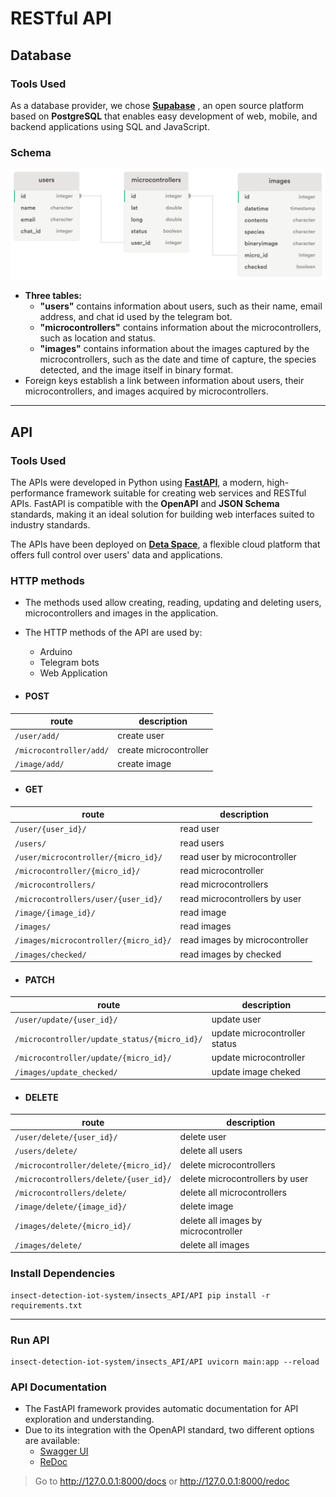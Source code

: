 # RESTful API

## Database

### Tools Used

As a database provider, we chose **[Supabase](https://supabase.com/)** , an open source platform based on **PostgreSQL** that enables easy development of web, mobile, and backend applications using SQL and JavaScript.


### Schema

![Database Schema](./assets/database_structure.png)

- **Three tables:** 
    - **"users"** contains information about users, such as their name, email address, and chat id used by the telegram bot.
    - **"microcontrollers"** contains information about the microcontrollers, such as location and status.
    - **"images"** contains information about the images captured by the microcontrollers, such as the date and time of capture, the species detected, and the image itself in binary format.
- Foreign keys establish a link between information about users, their microcontrollers, and images acquired by microcontrollers.

---

## API

### Tools Used

The APIs were developed in Python using **[FastAPI](https://fastapi.tiangolo.com/)**, a modern, high-performance framework suitable for creating web services and RESTful APIs. FastAPI is compatible with the **OpenAPI** and **JSON Schema** standards, making it an ideal solution for building web interfaces suited to industry standards.

The APIs have been deployed on **[Deta Space](https://deta.space/)**, a flexible cloud platform that offers full control over users' data and applications. 

### HTTP methods

- The methods used allow creating, reading, updating and deleting users, microcontrollers and images in the application.
- The HTTP methods of the API are used by:
    - Arduino
    - Telegram bots
    - Web Application

- #### **POST**
|route|description|
|-------|------------|
|`/user/add/`|create user|
|`/microcontroller/add/`|create microcontroller|
|`/image/add/`|create image|

- #### **GET**
|route|description|
|----|----|
|`/user/{user_id}/`|read user|
|`/users/`|read users|
|`/user/microcontroller/{micro_id}/`|read user by microcontroller|
|`/microcontroller/{micro_id}/`|read microcontroller|
|`/microcontrollers/`|read microcontrollers|
|`/microcontrollers/user/{user_id}/`|read microcontrollers by user|
|`/image/{image_id}/`|read image|
|`/images/`|read images|
|`/images/microcontroller/{micro_id}/`|read images by microcontroller|
|`/images/checked/`|read images by checked|

- #### **PATCH**
|route|description|
|-|-|
|`/user/update/{user_id}/`|update user|
|`/microcontroller/update_status/{micro_id}/`|update microcontroller status|
|`/microcontroller/update/{micro_id}/`|update microcontroller|
|`/images/update_checked/`|update image cheked|

- #### **DELETE**
|route|description|
|-|-|
|`/user/delete/{user_id}/`|delete user|
|`/users/delete/`|delete all users|
|`/microcontroller/delete/{micro_id}/`|delete microcontrollers|
|`/microcontrollers/delete/{user_id}/`|delete microcontrollers by user|
|`/microcontrollers/delete/`|delete all microcontrollers|
|`/image/delete/{image_id}/`|delete image|
|`/images/delete/{micro_id}/`|delete all images by microcontroller|
|`/images/delete/`|delete all images|
### Install Dependencies

```console
insect-detection-iot-system/insects_API/API pip install -r requirements.txt
```
---
### Run API
```console
insect-detection-iot-system/insects_API/API uvicorn main:app --reload
```

### API Documentation

- The FastAPI framework provides automatic documentation for API exploration and understanding.
- Due to its integration with the OpenAPI standard, two different options are available:
    - [Swagger UI](https://swagger.io/tools/swagger-ui/)
    - [ReDoc](https://redocly.com/redoc/)

> Go to http://127.0.0.1:8000/docs or http://127.0.0.1:8000/redoc



